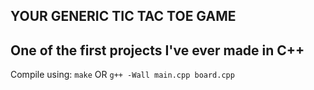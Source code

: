 YOUR GENERIC TIC TAC TOE GAME
-------------------
One of the first projects I've ever made in C++  
-------------------
Compile using:
`make`
OR
`g++ -Wall main.cpp board.cpp`
